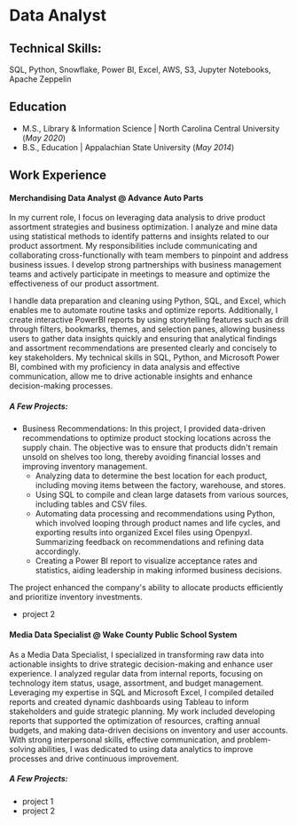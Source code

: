 # Data Analyst

## Technical Skills: 
SQL, Python, Snowflake, Power BI, Excel, AWS, S3, Jupyter Notebooks, Apache Zeppelin

## Education
- M.S., Library & Information Science | North Carolina Central University (_May 2020_)
- B.S., Education | Appalachian State University (_May 2014_)

## Work Experience
#### Merchandising Data Analyst @ Advance Auto Parts 

In my current role, I focus on leveraging data analysis to drive product assortment strategies and business optimization. I analyze and mine data using statistical methods to identify patterns and insights related to our product assortment. My responsibilities include communicating and collaborating cross-functionally with team members to pinpoint and address business issues. I develop strong partnerships with business management teams and actively participate in meetings to measure and optimize the effectiveness of our product assortment.

I handle data preparation and cleaning using Python, SQL, and Excel, which enables me to automate routine tasks and optimize reports. Additionally, I create interactive PowerBI reports by using storytelling features such as drill through filters, bookmarks, themes, and selection panes, allowing business users to gather data insights quickly and ensuring that analytical findings and assortment recommendations are presented clearly and concisely to key stakeholders. My technical skills in SQL, Python, and Microsoft Power BI, combined with my proficiency in data analysis and effective communication, allow me to drive actionable insights and enhance decision-making processes.

##### A Few Projects: 
- Business Recommendations:
In this project, I provided data-driven recommendations to optimize product stocking locations across the supply chain. The objective was to ensure that products didn't remain unsold on shelves too long, thereby avoiding financial losses and improving inventory management.
   -  Analyzing data to determine the best location for each product, including moving items between the factory, warehouse, and stores.
   - Using SQL to compile and clean large datasets from various sources, including tables and CSV files.
   - Automating data processing and recommendations using Python, which involved looping through product names and life cycles, and exporting results into organized Excel files using Openpyxl.
Summarizing feedback on recommendations and refining data accordingly.
   - Creating a Power BI report to visualize acceptance rates and statistics, aiding leadership in making informed business decisions.
    
The project enhanced the company's ability to allocate products efficiently and prioritize inventory investments.

- project 2


#### Media Data Specialist @ Wake County Public School System

As a Media Data Specialist, I specialized in transforming raw data into actionable insights to drive strategic decision-making and enhance user experience. I analyzed regular data from internal reports, focusing on technology item status, usage, assortment, and budget management. Leveraging my expertise in SQL and Microsoft Excel, I compiled detailed reports and created dynamic dashboards using Tableau to inform stakeholders and guide strategic planning. My work included developing reports that supported the optimization of resources, crafting annual budgets, and making data-driven decisions on inventory and user accounts. With strong interpersonal skills, effective communication, and problem-solving abilities, I was dedicated to using data analytics to improve processes and drive continuous improvement.

##### A Few Projects: 
- project 1
- project 2
